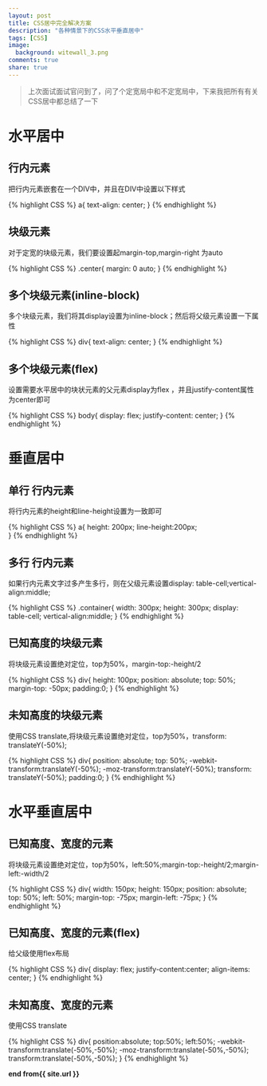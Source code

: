 ```yaml
---
layout: post
title: CSS居中完全解决方案
description: "各种情景下的CSS水平垂直居中"
tags: [CSS]
image:
  background: witewall_3.png
comments: true
share: true
---
```


>上次面试面试官问到了，问了个定宽局中和不定宽局中，下来我把所有有关CSS居中都总结了一下


# 水平居中

## 行内元素

把行内元素嵌套在一个DIV中，并且在DIV中设置以下样式

{% highlight CSS %}
	a{
		text-align: center;
	}
{% endhighlight %}

## 块级元素

对于定宽的块级元素，我们要设置起margin-top,margin-right 为auto

{% highlight CSS %}
	.center{
		margin: 0 auto;
	}
{% endhighlight %}

## 多个块级元素(inline-block)

多个块级元素，我们将其display设置为inline-block；然后将父级元素设置一下属性

<!--more-->

{% highlight CSS %}
	div{
		text-align: center;
	}
{% endhighlight %}

## 多个块级元素(flex)

设置需要水平居中的块状元素的父元素display为flex ，并且justify-content属性为center即可

{% highlight CSS %}
	body{
	  display: flex;
	  justify-content: center;
	}
{% endhighlight %}

# 垂直居中

## 单行 行内元素

将行内元素的height和line-height设置为一致即可

{% highlight CSS %}
	a{
	  height: 200px;
	  line-height:200px;  
	}
{% endhighlight %}

## 多行 行内元素

如果行内元素文字过多产生多行，则在父级元素设置display: table-cell;vertical-align:middle;

{% highlight CSS %}
	.container{
		width: 300px;
		height: 300px;
		display: table-cell;
		vertical-align:middle;
	}
{% endhighlight %}

## 已知高度的块级元素

将块级元素设置绝对定位，top为50%，margin-top:-height/2

{% highlight CSS %}
	div{
	  height: 100px;
	  position: absolute;
	  top: 50%;
	  margin-top: -50px;
	  padding:0; 
	}
{% endhighlight %}

## 未知高度的块级元素

使用CSS translate,将块级元素设置绝对定位，top为50%，transform: translateY(-50%);

{% highlight CSS %}
	div{
	  position: absolute;
	  top: 50%;
	  -webkit-transform:translateY(-50%);
	  -moz-transform:translateY(-50%);
	  transform: translateY(-50%);
	  padding:0; 
	}
{% endhighlight %}

# 水平垂直居中

## 已知高度、宽度的元素

将块级元素设置绝对定位，top为50%，left:50%;margin-top:-height/2;margin-left:-width/2

{% highlight CSS %}
	div{
		width: 150px;
		height: 150px;
		position: absolute;
		top: 50%;
		left: 50%;
		margin-top: -75px;
		margin-left: -75px;
	}
{% endhighlight %}

## 已知高度、宽度的元素(flex)

给父级使用flex布局

{% highlight CSS %}
	div{
		display: flex;
		justify-content:center;
		align-items: center;
	}
{% endhighlight %}

## 未知高度、宽度的元素

使用CSS translate

{% highlight CSS %}
	div{
	    position:absolute;
		top:50%;
		left:50%;
		-webkit-transform:translate(-50%,-50%);
		-moz-transform:translate(-50%,-50%);
		transform:translate(-50%,-50%);
	}
{% endhighlight %}



<strong>end from{{ site.url }}</strong>